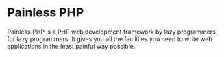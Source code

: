 # Painless PHP

Painless PHP is a PHP web development framework by lazy programmers, for lazy
programmers. It gives you all the facilities you need to write web applications
in the least painful way possible.